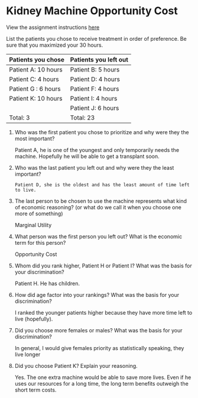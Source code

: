 # Kidney Machine Opportunity Cost

View the assignment instructions [here](../assets/kidney-dialysis-assignment.pdf)

List the patients you chose to receive treatment in order of preference.  Be sure that you maximized your 30 hours.
    
   | Patients you chose  | Patients you left out |
   |---------------------|-----------------------|
   | Patient A: 10 hours | Patient B: 5 hours    |
   | Patient C: 4 hours  | Patient D: 4 hours    |
   | Patient G : 6 hours | Patient F: 4 hours    |
   | Patient K: 10 hours | Patient I: 4 hours    |
   |                     | Patient J: 6 hours    |
   | Total: 3            | Total: 23             |

1. Who was the first patient you chose to prioritize and why were they the most important?

      Patient A, he is one of the youngest and only temporarily needs the machine. Hopefully he will be able to get a transplant soon.

2. Who was the last patient you left out and why were they the least important?

       Patient D, she is the oldest and has the least amount of time left to live.

3. The last person to be chosen to use the machine represents what kind of economic reasoning? (or what do we call it when you choose one more of something)

      Marginal Utility

4. What person was the first person you left out? What is the economic term for this person?

      Opportunity Cost

5. Whom did you rank higher, Patient H or Patient I?  What was the basis for your discrimination?

      Patient H. He has children.

6. How did age factor into your rankings?  What was the basis for your discrimination?

      I ranked the younger patients higher because they have more time left to live (hopefully).

7. Did you choose more females or males?  What was the basis for your discrimination?

      In general, I would give females priority as statistically speaking, they live longer

8. Did you choose Patient K? Explain your reasoning.

      Yes. The one extra machine would be able to save more lives. Even if he uses our resources for a long time, the long
      term benefits outweigh the short term costs.
